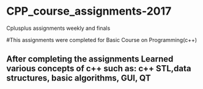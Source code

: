 # CPP_course_assignments-2017
Cplusplus assignments weekly and finals

#This assignments were completed for Basic Course on Programming(c++)
## After completing the assignments Learned various concepts of c++  such as: c++ STL,data structures, basic algorithms, GUI, QT
